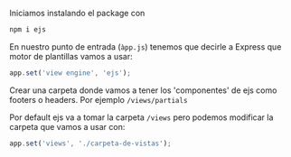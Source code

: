 Iniciamos instalando el package con

```bash
npm i ejs
```

En nuestro punto de entrada (```àpp.js```) tenemos que decirle a Express que motor de plantillas vamos a usar:

```js
app.set('view engine', 'ejs');
```

Crear una carpeta donde vamos a tener los 'componentes' de ejs como footers o headers. Por ejemplo ```/views/partials```

Por default ejs va a tomar la carpeta ```/views``` pero podemos modificar la carpeta que vamos a usar con:

```js
app.set('views', './carpeta-de-vistas');
```